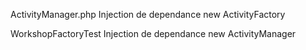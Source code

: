 ActivityManager.php
    Injection de dependance new ActivityFactory

WorkshopFactoryTest
    Injection de dependance new ActivityManager